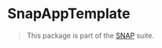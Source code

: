 # SnapAppTemplate

> This package is part of the [SNAP](https://github.com/simonnickel/snap-abstract) suite.
